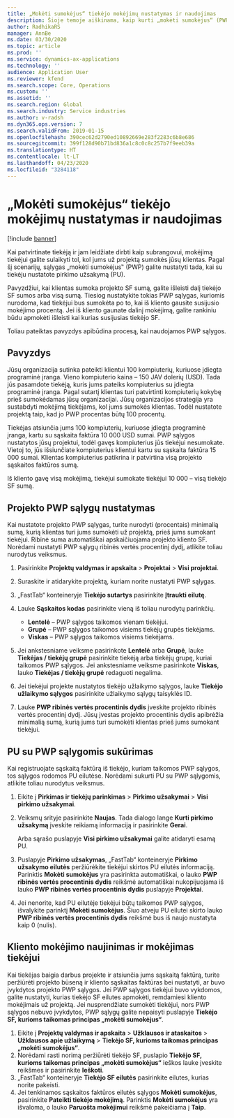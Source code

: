 ```yaml
---
title: „Mokėti sumokėjus“ tiekėjo mokėjimų nustatymas ir naudojimas
description: Šioje temoje aiškinama, kaip kurti „mokėti sumokėjus“ (PWP) sąlygas, kad galėtumėte išleisti dalinius tiekėjo mokėjimus, pagrįstus kliento mokėjimais.
author: RadhikaRS
manager: AnnBe
ms.date: 03/30/2020
ms.topic: article
ms.prod: ''
ms.service: dynamics-ax-applications
ms.technology: ''
audience: Application User
ms.reviewer: kfend
ms.search.scope: Core, Operations
ms.custom: ''
ms.assetid: ''
ms.search.region: Global
ms.search.industry: Service industries
ms.author: v-radsh
ms.dyn365.ops.version: 7
ms.search.validFrom: 2019-01-15
ms.openlocfilehash: 390cec62d2790ed10892669e283f2283c6b8e686
ms.sourcegitcommit: 399f128d90b71bd836a1c8c0c8c257b7f9eeb39a
ms.translationtype: HT
ms.contentlocale: lt-LT
ms.lasthandoff: 04/23/2020
ms.locfileid: "3284118"
---
```

# <a name="set-up-and-use-pay-when-paid-vendor-payments"></a>„Mokėti sumokėjus“ tiekėjo mokėjimų nustatymas ir naudojimas

[!include [banner](../includes/banner.md)]

Kai patvirtinate tiekėją ir jam leidžiate dirbti kaip subrangovui, mokėjimą tiekėjui galite sulaikyti tol, kol jums už projektą sumokės jūsų klientas. Pagal šį scenarijų, sąlygas „mokėti sumokėjus‟ (PWP) galite nustatyti tada, kai su tiekėju nustatote pirkimo užsakymą (PU).

Pavyzdžiui, kai klientas sumoka projekto SF sumą, galite išleisti dalį tiekėjo SF sumos arba visą sumą. Tiesiog nustatykite tokias PWP sąlygas, kuriomis nurodoma, kad tiekėjui bus sumokėta po to, kai iš kliento gausite susijusio mokėjimo procentą. Jei iš kliento gaunate dalinį mokėjimą, galite rankiniu būdu apmokėti išleisti kai kurias susijusias tiekėjo SF.

Toliau pateiktas pavyzdys apibūdina procesą, kai naudojamos PWP sąlygos.

## <a name="example"></a>Pavyzdys

Jūsų organizacija sutinka pateikti klientui 100 kompiuterių, kuriuose įdiegta programinė įranga. Vieno kompiuterio kaina – 150 JAV dolerių (USD). Tada jūs pasamdote tiekėją, kuris jums pateiks kompiuterius su įdiegta programinė įranga. Pagal sutartį klientas turi patvirtinti kompiuterių kokybę prieš sumokėdamas jūsų organizacijai. Jūsų organizacijos strategija yra sustabdyti mokėjimą tiekėjams, kol jums sumokės klientas. Todėl nustatote projektą taip, kad jo PWP procentas būtų 100 procentų.

Tiekėjas atsiunčia jums 100 kompiuterių, kuriuose įdiegta programinė įranga, kartu su sąskaita faktūra 10 000 USD sumai. PWP sąlygos nustatytos jūsų projektui, todėl gavęs kompiuterius jūs tiekėjui nesumokate. Vietoj to, jūs išsiunčiate kompiuterius klientui kartu su sąskaita faktūra 15 000 sumai. Klientas kompiuterius patikrina ir patvirtina visą projekto sąskaitos faktūros sumą.

Iš kliento gavę visą mokėjimą, tiekėjui sumokate tiekėjui 10 000 – visą tiekėjo SF sumą.

## <a name="set-up-pwp-terms-for-a-project"></a>Projekto PWP sąlygų nustatymas

Kai nustatote projekto PWP sąlygas, turite nurodyti (procentais) minimalią sumą, kurią klientas turi jums sumokėti už projektą, prieš jums sumokant tiekėjui. Ribinė suma automatiškai apskaičiuojama projekto kliento SF. Norėdami nustatyti PWP sąlygų ribinės vertės procentinį dydį, atlikite toliau nurodytus veiksmus.

1. Pasirinkite **Projektų valdymas ir apskaita** \> **Projektai** \> **Visi projektai**.
2. Suraskite ir atidarykite projektą, kuriam norite nustatyti PWP sąlygas.
3. „FastTab“ konteineryje **Tiekėjo sutartys** pasirinkite **Įtraukti eilutę**.
3. Lauke **Sąskaitos kodas** pasirinkite vieną iš toliau nurodytų parinkčių.

    - **Lentelė** – PWP sąlygos taikomos vienam tiekėjui.
    - **Grupė** – PWP sąlygos taikomos visiems tiekėjų grupės tiekėjams.
    - **Viskas** – PWP sąlygos taikomos visiems tiekėjams.

4. Jei ankstesniame veiksme pasirinkote **Lentelė** arba **Grupė**, lauke **Tiekėjas / tiekėjų grupė** pasirinkite tiekėją arba tiekėjų grupę, kuriai taikomos PWP sąlygos. Jei ankstesniame veiksme pasirinkote **Viskas**, lauko **Tiekėjas / tiekėjų grupė** redaguoti negalima.
5. Jei tiekėjui projekte nustatytos tiekėjo užlaikymo sąlygos, lauke **Tiekėjo užlaikymo sąlygos** pasirinkite užlaikymo sąlygų taisyklės ID.
6. Lauke **PWP ribinės vertės procentinis dydis** įveskite projekto ribinės vertės procentinį dydį. Jūsų įvestas projekto procentinis dydis apibrėžia minimalią sumą, kurią jums turi sumokėti klientas prieš jums sumokant tiekėjui.

## <a name="create-a-po-that-has-pwp-terms"></a>PU su PWP sąlygomis sukūrimas

Kai registruojate sąskaitą faktūrą iš tiekėjo, kuriam taikomos PWP sąlygos, tos sąlygos rodomos PU eilutėse. Norėdami sukurti PU su PWP sąlygomis, atlikite toliau nurodytus veiksmus.

1. Eikite į **Pirkimas ir tiekėjų parinkimas** \> **Pirkimo užsakymai** \> **Visi pirkimo užsakymai**.
2. Veiksmų srityje pasirinkite **Naujas**. Tada dialogo lange **Kurti pirkimo užsakymą** įveskite reikiamą informaciją ir pasirinkite **Gerai**.

    Arba sąrašo puslapyje **Visi pirkimo užsakymai** galite atidaryti esamą PU.

4. Puslapyje **Pirkimo užsakymas**, „FastTab“ konteineryje **Pirkimo užsakymo eilutės** peržiūrėkite tiekėjui skirtos PU eilutės informaciją. Parinktis **Mokėti sumokėjus** yra pasirinkta automatiškai, o lauko **PWP ribinės vertės procentinis dydis** reikšmė automatiškai nukopijuojama iš lauko **PWP ribinės vertės procentinis dydis** puslapyje **Projektai**.
6. Jei nenorite, kad PU eilutėje tiekėjui būtų taikomos PWP sąlygos, išvalykite parinktį **Mokėti sumokėjus**. Šiuo atveju PU eilutei skirto lauko **PWP ribinės vertės procentinis dydis** reikšmė bus iš naujo nustatyta kaip 0 (nulis).

## <a name="update-a-customer-payment-and-pay-the-vendor"></a>Kliento mokėjimo naujinimas ir mokėjimas tiekėjui

Kai tiekėjas baigia darbus projekte ir atsiunčia jums sąskaitą faktūrą, turite peržiūrėti projekto būseną ir kliento sąskaitas faktūras bei nustatyti, ar buvo įvykdytos projekto PWP sąlygos. Jei PWP sąlygos tiekėjui buvo vykdomos, galite nustatyti, kurias tiekėjo SF eilutes apmokėti, remdamiesi kliento mokėjimais už projektą. Jei nusprendžiate sumokėti tiekėjui, nors PWP sąlygos nebuvo įvykdytos, PWP sąlygų galite nepaisyti puslapyje **Tiekėjo SF, kurioms taikomas principas „mokėti sumokėjus“**.

1. Eikite į **Projektų valdymas ir apskaita** \> **Užklausos ir ataskaitos** \> **Užklausos apie užlaikymą** \> **Tiekėjo SF, kurioms taikomas principas „mokėti sumokėjus“**.
2. Norėdami rasti norimą peržiūrėti tiekėjo SF, puslapio **Tiekėjo SF, kurioms taikomas principas „mokėti sumokėjus“** ieškos lauke įveskite reikšmes ir pasirinkite **Ieškoti**.
3. „FastTab“ konteineryje **Tiekėjo SF eilutės** pasirinkite eilutes, kurias norite pakeisti.
4. Jei tenkinamos sąskaitos faktūros eilutės sąlygos **Mokėti sumokėjus**, pasirinkite **Pateikti tiekėjo mokėjimą**. Parinktis **Mokėti sumokėjus** yra išvaloma, o lauko **Paruošta mokėjimui** reikšmė pakeičiama į **Taip**.
